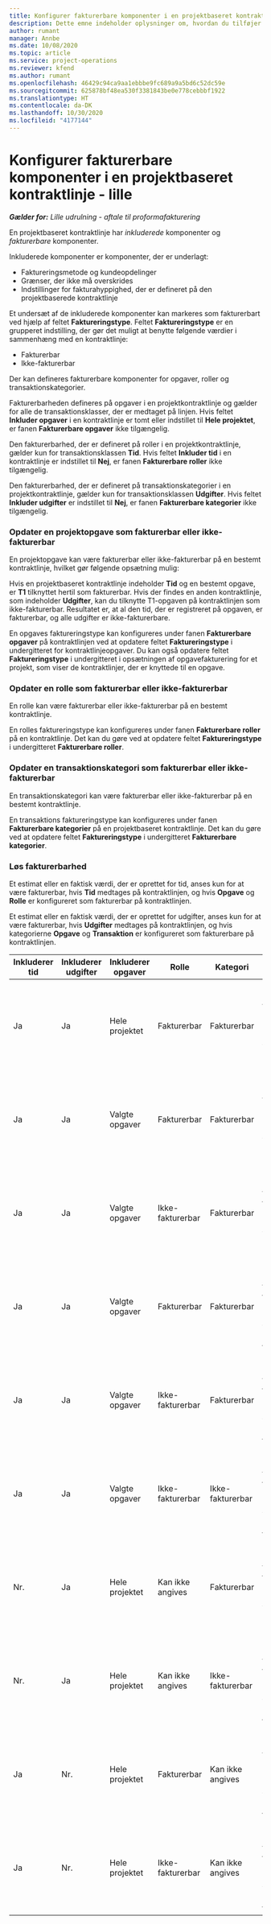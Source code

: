 ```yaml
---
title: Konfigurer fakturerbare komponenter i en projektbaseret kontraktlinje - lille
description: Dette emne indeholder oplysninger om, hvordan du tilføjer fakturerbare komponenter til kontraktlinjer i Project Operations.
author: rumant
manager: Annbe
ms.date: 10/08/2020
ms.topic: article
ms.service: project-operations
ms.reviewer: kfend
ms.author: rumant
ms.openlocfilehash: 46429c94ca9aa1ebbbe9fc689a9a5bd6c52dc59e
ms.sourcegitcommit: 625878bf48ea530f3381843be0e778cebbbf1922
ms.translationtype: HT
ms.contentlocale: da-DK
ms.lasthandoff: 10/30/2020
ms.locfileid: "4177144"
---
```

# <a name="configure-chargeable-components-of-a-project-based-contract-line---lite"></a>Konfigurer fakturerbare komponenter i en projektbaseret kontraktlinje - lille

_**Gælder for:** Lille udrulning - aftale til proformafakturering_

En projektbaseret kontraktlinje har *inkluderede* komponenter og *fakturerbare* komponenter.

Inkluderede komponenter er komponenter, der er underlagt:

  - Faktureringsmetode og kundeopdelinger
  - Grænser, der ikke må overskrides 
  - Indstillinger for fakturahyppighed, der er defineret på den projektbaserede kontraktlinje

Et undersæt af de inkluderede komponenter kan markeres som fakturerbart ved hjælp af feltet **Faktureringstype**. Feltet **Faktureringstype** er en grupperet indstilling, der gør det muligt at benytte følgende værdier i sammenhæng med en kontraktlinje:

  - Fakturerbar
  - Ikke-fakturerbar

Der kan defineres fakturerbare komponenter for opgaver, roller og transaktionskategorier.

Fakturerbarheden defineres på opgaver i en projektkontraktlinje og gælder for alle de transaktionsklasser, der er medtaget på linjen. Hvis feltet **Inkluder opgaver** i en kontraktlinje er tomt eller indstillet til **Hele projektet**, er fanen **Fakturerbare opgaver** ikke tilgængelig.

Den fakturerbarhed, der er defineret på roller i en projektkontraktlinje, gælder kun for transaktionsklassen **Tid**. Hvis feltet **Inkluder tid** i en kontraktlinje er indstillet til **Nej**, er fanen **Fakturerbare roller** ikke tilgængelig.

Den fakturerbarhed, der er defineret på transaktionskategorier i en projektkontraktlinje, gælder kun for transaktionsklassen **Udgifter**. Hvis feltet **Inkluder udgifter** er indstillet til **Nej**, er fanen **Fakturerbare kategorier** ikke tilgængelig.

### <a name="update-a-project-task-as-chargeable-or-non-chargeable"></a>Opdater en projektopgave som fakturerbar eller ikke-fakturerbar

En projektopgave kan være fakturerbar eller ikke-fakturerbar på en bestemt kontraktlinje, hvilket gør følgende opsætning mulig:

Hvis en projektbaseret kontraktlinje indeholder **Tid** og en bestemt opgave, er **T1** tilknyttet hertil som fakturerbar. Hvis der findes en anden kontraktlinje, som indeholder **Udgifter**, kan du tilknytte T1-opgaven på kontraktlinjen som ikke-fakturerbar. Resultatet er, at al den tid, der er registreret på opgaven, er fakturerbar, og alle udgifter er ikke-fakturerbare.

En opgaves faktureringstype kan konfigureres under fanen **Fakturerbare opgaver** på kontraktlinjen ved at opdatere feltet **Faktureringstype** i undergitteret for kontraktlinjeopgaver. Du kan også opdatere feltet **Faktureringstype** i undergitteret i opsætningen af opgavefakturering for et projekt, som viser de kontraktlinjer, der er knyttede til en opgave.

### <a name="update-a-role-as-chargeable-or-non-chargeable"></a>Opdater en rolle som fakturerbar eller ikke-fakturerbar

En rolle kan være fakturerbar eller ikke-fakturerbar på en bestemt kontraktlinje.

En rolles faktureringstype kan konfigureres under fanen **Fakturerbare roller** på en kontraktlinje. Det kan du gøre ved at opdatere feltet **Faktureringstype** i undergitteret **Fakturerbare roller**.

### <a name="update-a-transaction-category-as-chargeable-or-non-chargeable"></a>Opdater en transaktionskategori som fakturerbar eller ikke-fakturerbar

En transaktionskategori kan være fakturerbar eller ikke-fakturerbar på en bestemt kontraktlinje.

En transaktions faktureringstype kan konfigureres under fanen **Fakturerbare kategorier** på en projektbaseret kontraktlinje. Det kan du gøre ved at opdatere feltet **Faktureringstype** i undergitteret **Fakturerbare kategorier**.

### <a name="resolve-chargeability"></a>Løs fakturerbarhed

Et estimat eller en faktisk værdi, der er oprettet for tid, anses kun for at være fakturerbar, hvis **Tid** medtages på kontraktlinjen, og hvis **Opgave** og **Rolle** er konfigureret som fakturerbar på kontraktlinjen.

Et estimat eller en faktisk værdi, der er oprettet for udgifter, anses kun for at være fakturerbar, hvis **Udgifter** medtages på kontraktlinjen, og hvis kategorierne **Opgave** og **Transaktion** er konfigureret som fakturerbare på kontraktlinjen.


| Inkluderer tid | Inkluderer udgifter | Inkluderer opgaver | Rolle           | Kategori       | Opgave                                                                                                      |
|---------------|------------------|----------------|----------------|----------------|-----------------------------------------------------------------------------------------------------------|
| Ja           | Ja              | Hele projektet | Fakturerbar     | Fakturerbar     | Fakturering af en faktisk værdi for tid: **Fakturerbar** </br> Faktureringstype på en faktisk værdi for en udgift: **Fakturerbar**           |
| Ja           | Ja              | Valgte opgaver | Fakturerbar     | Fakturerbar     | Fakturering af en faktisk værdi for tid: **Fakturerbar** </br> Faktureringstype på en faktisk værdi for en udgift: **Fakturerbar**           |
| Ja           | Ja              | Valgte opgaver | Ikke-fakturerbar | Fakturerbar     | Fakturering af en faktisk værdi for tid: **Ikke-fakturerbar** </br> Faktureringstype på en faktisk værdi for en udgift: **Fakturerbar**       |
| Ja           | Ja              | Valgte opgaver | Fakturerbar     | Fakturerbar     | Fakturering af en faktisk værdi for tid: **Ikke-fakturerbar** </br> Faktureringstype på en faktisk værdi for en udgift: **Ikke-fakturerbar** |
| Ja           | Ja              | Valgte opgaver | Ikke-fakturerbar | Fakturerbar     | Fakturering af en faktisk værdi for tid: **Ikke-fakturerbar** </br> Faktureringstype på en faktisk værdi for en udgift: **Ikke-fakturerbar** |
| Ja           | Ja              | Valgte opgaver | Ikke-fakturerbar | Ikke-fakturerbar | Fakturering af en faktisk værdi for tid: **Ikke-fakturerbar** </br> Faktureringstype på en faktisk værdi for en udgift: **Ikke-fakturerbar** |
| Nr.            | Ja              | Hele projektet | Kan ikke angives   | Fakturerbar     | Fakturering af en faktisk værdi for tid: **Ikke tilgængelig**</br>Faktureringstype på en faktisk værdi for en udgift: **Fakturerbar**          |
| Nr.            | Ja              | Hele projektet | Kan ikke angives   | Ikke-fakturerbar | Fakturering af en faktisk værdi for tid: **Ikke tilgængelig**</br> Faktureringstype på en faktisk værdi for en udgift: **Ikke-fakturerbar**     |
| Ja           | Nr.               | Hele projektet | Fakturerbar     | Kan ikke angives   | Fakturering af en faktisk værdi for tid: **Fakturerbar** </br> Faktureringstype på en faktisk værdi for en udgift: **Ikke tilgængelig**        |
| Ja           | Nr.               | Hele projektet | Ikke-fakturerbar | Kan ikke angives   | Fakturering af en faktisk værdi for tid: **Ikke-fakturerbar** </br>Faktureringstype på en faktisk værdi for en udgift: **Ikke tilgængelig**   |
